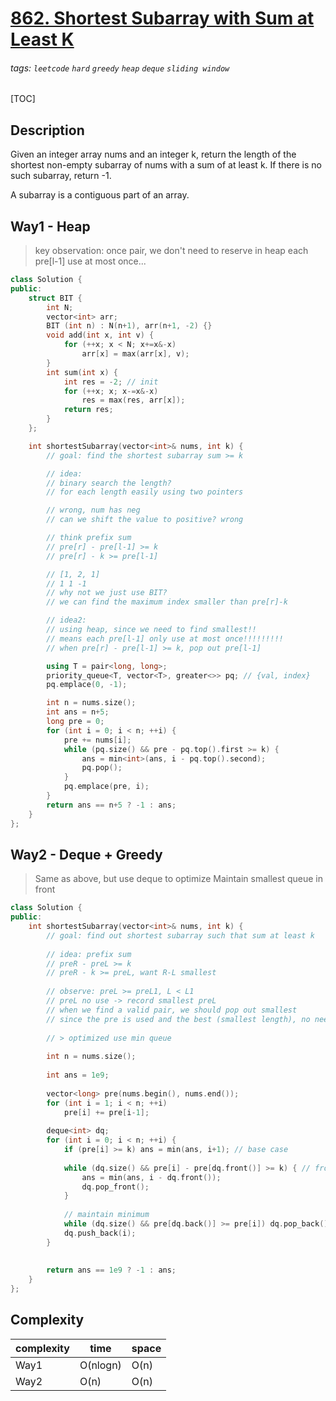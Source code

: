 # [862. Shortest Subarray with Sum at Least K](https://leetcode.com/problems/shortest-subarray-with-sum-at-least-k/)

###### tags: `leetcode` `hard` `greedy` `heap` `deque` `sliding window`

[TOC]

## Description
Given an integer array nums and an integer k, return the length of the shortest non-empty subarray of nums with a sum of at least k. If there is no such subarray, return -1.

A subarray is a contiguous part of an array.

## Way1 - Heap

> key observation: once pair, we don't need to reserve in heap
> each pre[l-1] use at most once...

```cpp
class Solution {
public:
    struct BIT {
        int N;
        vector<int> arr;
        BIT (int n) : N(n+1), arr(n+1, -2) {}
        void add(int x, int v) {
            for (++x; x < N; x+=x&-x)
                arr[x] = max(arr[x], v);
        }
        int sum(int x) {
            int res = -2; // init
            for (++x; x; x-=x&-x)
                res = max(res, arr[x]);
            return res;
        }
    };

    int shortestSubarray(vector<int>& nums, int k) {
        // goal: find the shortest subarray sum >= k

        // idea:
        // binary search the length?
        // for each length easily using two pointers

        // wrong, num has neg
        // can we shift the value to positive? wrong

        // think prefix sum
        // pre[r] - pre[l-1] >= k
        // pre[r] - k >= pre[l-1]

        // [1, 2, 1]
        // 1 1 -1
        // why not we just use BIT?
        // we can find the maximum index smaller than pre[r]-k

        // idea2:
        // using heap, since we need to find smallest!!
        // means each pre[l-1] only use at most once!!!!!!!!!
        // when pre[r] - pre[l-1] >= k, pop out pre[l-1]

        using T = pair<long, long>;
        priority_queue<T, vector<T>, greater<>> pq; // {val, index}
        pq.emplace(0, -1);

        int n = nums.size();
        int ans = n+5;
        long pre = 0;
        for (int i = 0; i < n; ++i) {
            pre += nums[i];
            while (pq.size() && pre - pq.top().first >= k) {
                ans = min<int>(ans, i - pq.top().second);
                pq.pop();
            }
            pq.emplace(pre, i);
        }
        return ans == n+5 ? -1 : ans;
    }
};
```

## Way2 - Deque + Greedy

> Same as above, but use deque to optimize
> Maintain smallest queue in front

```cpp
class Solution {
public:    
    int shortestSubarray(vector<int>& nums, int k) {
        // goal: find out shortest subarray such that sum at least k
        
        // idea: prefix sum
        // preR - preL >= k
        // preR - k >= preL, want R-L smallest
        
        // observe: preL >= preL1, L < L1
        // preL no use -> record smallest preL
        // when we find a valid pair, we should pop out smallest
        // since the pre is used and the best (smallest length), no need reserved
        
        // > optimized use min queue
        
        int n = nums.size();
        
        int ans = 1e9;
        
        vector<long> pre(nums.begin(), nums.end());
        for (int i = 1; i < n; ++i)
            pre[i] += pre[i-1];
        
        deque<int> dq;
        for (int i = 0; i < n; ++i) {
            if (pre[i] >= k) ans = min(ans, i+1); // base case
            
            while (dq.size() && pre[i] - pre[dq.front()] >= k) { // front is best, no use in latter
                ans = min(ans, i - dq.front()); 
                dq.pop_front();
            }
            
            // maintain minimum
            while (dq.size() && pre[dq.back()] >= pre[i]) dq.pop_back();
            dq.push_back(i);
        }
        
        
        return ans == 1e9 ? -1 : ans;
    }
};
```

## Complexity

| complexity | time | space |
| - | - | - |
| Way1 | O(nlogn) | O(n) |
| Way2 | O(n) | O(n) |

